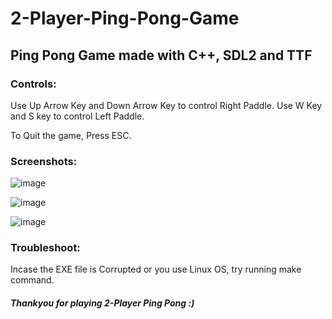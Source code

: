 # 2-Player-Ping-Pong-Game
## Ping Pong Game made with C++, SDL2 and TTF

### Controls:
Use Up Arrow Key and Down Arrow Key to control Right Paddle.
Use W Key and S key to control Left Paddle.

To Quit the game, Press ESC.

### Screenshots:
![image](https://user-images.githubusercontent.com/77500668/166126998-020a4c01-51f5-490e-845b-09f83b248311.png)

![image](https://user-images.githubusercontent.com/77500668/166127001-d61fe7d7-3e30-4e72-b963-1a90f3be6fda.png)

![image](https://user-images.githubusercontent.com/77500668/166127002-bb005bc6-e32e-44d7-b92a-7c7521513a0b.png)

### Troubleshoot:
Incase the EXE file is Corrupted or you use Linux OS, try running make command.

##### Thankyou for playing 2-Player Ping Pong :)
